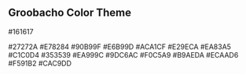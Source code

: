 ## Groobacho Color Theme

#161617

#27272A
#E78284
#90B99F
#E6B99D
#ACA1CF
#E29ECA
#EA83A5
#C1C0D4
#353539
#EA999C
#9DC6AC
#F0C5A9
#B9AEDA
#ECAAD6
#F591B2
#CAC9DD

